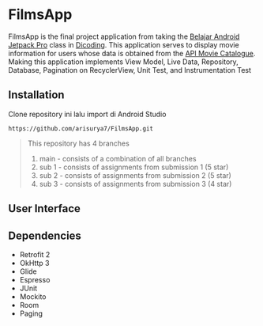 # FilmsApp
FilmsApp is the final project application from taking the [Belajar Android Jetpack Pro](https://www.dicoding.com/academies/129) class in [Dicoding](https://www.dicoding.com). This application serves to display movie information for users whose data is obtained from the [API Movie Catalogue](https://developers.themoviedb.org/3/getting-started/introduction). Making this application implements View Model, Live Data, Repository, Database, Pagination on RecyclerView, Unit Test, and Instrumentation Test

 
## Installation
Clone repository ini lalu import di Android Studio
```
https://github.com/arisurya7/FilmsApp.git 
```

> This repository has 4 branches
> 1. main - consists of a combination of all branches
> 2. sub 1 - consists of assignments from submission 1 (5 star)
> 3. sub 2 - consists of assignments from submission 2 (5 star)
> 4. sub 3 - consists of assignments from submission 3 (4 star)

## User Interface


## Dependencies
- Retrofit 2
- OkHttp 3
- Glide
- Espresso
- JUnit
- Mockito
- Room
- Paging

